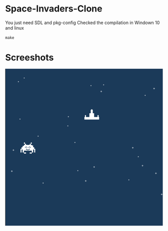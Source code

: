 # Space-Invaders-Clone
You just need SDL and pkg-config
Checked the compilation in Windown 10 and linux
```
make
```

# Screeshots

![screenshot](screenshots/Captura1.png)
